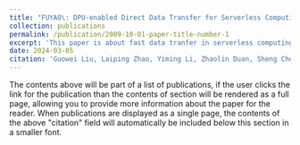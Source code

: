 ```yaml
---
title: "FUYAO\: DPU-enabled Direct Data Transfer for Serverless Computing"
collection: publications
permalink: /publication/2009-10-01-paper-title-number-1
excerpt: 'This paper is about fast data tranfer in serverless computing using dpu and rdma.'
date: 2024-03-05
citation: 'Guowei Liu, Laiping Zhao, Yiming Li, Zhaolin Duan, Sheng Chen, Yitao Hu, Zhiyuan Su, Wenyu Qu. FUYAO: DPU-enabled Direct Data Transfer for Serverless Computing. ASPLOS\'24'
---
```


The contents above will be part of a list of publications, if the user clicks the link for the publication than the contents of section will be rendered as a full page, allowing you to provide more information about the paper for the reader. When publications are displayed as a single page, the contents of the above "citation" field will automatically be included below this section in a smaller font.

